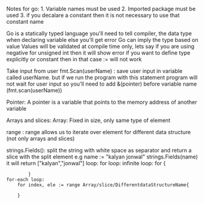 Notes for go:
    1. Variable names must be used
    2. Imported package must be used
    3. if you decalare a constant then it is not necessary to use that constant name

Go is a statically typed language
    you'll need to tell compiler, the data type when declaring variable else you'll get error
    Go can imply the type based on value
    Values will be validated at compile time only, lets say if you are using negative for unsigned int then it will show error
    if you want to define type explicitly or constant then in that case := will not work

Take input from  user
    fmt.Scan(userName) : save user input in variable called userName. but if we run the program with this statement program will not wait for user input so you'll need to add &(pointer) before variable name (fmt.scan(userName))

Pointer:
    A pointer is a variable that points to the memory address of another variable

Arrays and slices: 
    Array: Fixed in size, only same type of element

range : range allows us to iterate over element for different data structure (not only arrays and slices)

strings.Fields():
    split the string with white space as separator
    and return a slice with the split element
    e.g name := "kalyan jonwal"
        strings.Fields(name) it will return ["kalyan","jonwal"]
loop:
    for loop:
        infinite loop:
            for {

            }
    for-each loop:
        for index, ele := range Array/slice/DifferentdataStructureName{

        }